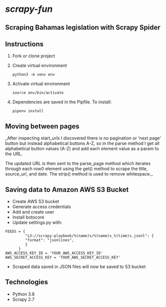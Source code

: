 # _scrapy-fun_



## Scraping Bahamas legislation with Scrapy Spider

## Instructions

1. Fork or clone project
2. Create virtual environment

    ``` python3 -m venv env ```
3. Activate virtual environment 

    ``` source env/bin/activate ```
4. Dependencies are saved in the Pipfile. To install:

    ``` pipenv install ```


## Moving between pages

_After inspecting start_urls I discovered there is no pagination or 'next page'
 button but instead alphabetical buttons A-Z, so in the parse method I get all
 alphabetical button values (A-Z) and add each element value as a param to the URL.

The updated URL is then sent to the parse_page method which iterates through each
row0 element using the get() method to scrape the title, source_url, and date. The
strip() method is used to remove whitespace._

## Saving data to Amazon AWS S3 Bucket

* Create AWS S3 bucket
* Generate access credentials
* Add and create user
* Install botocore
* Update settings.py with:

```
FEEDS = {
         "s3://scrapy-playbook/%(name)s/%(name)s_%(time)s.jsonl": {
         "format": "jsonlines",
         }
      }
AWS_ACCESS_KEY_ID = 'YOUR_AWS_ACCESS_KEY_ID'
AWS_SECRET_ACCESS_KEY = 'YOUR_AWS_SECRET_ACCESS_KEY'
```
* Scraped data saved in JSON files will now be saved to S3 bucket


## Technologies

* Python 3.8
* Scrapy 2.7